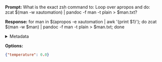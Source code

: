 **Prompt:**
What is the exact zsh command to: Loop over apropos and do: zcat $(man -w xautomation) | pandoc -f man -t plain > $man.txt?


**Response:**
for man in $(apropos -e xautomation | awk '{print $1}'); do zcat $(man -w $man) | pandoc -f man -t plain > $man.txt; done

<details><summary>Metadata</summary>

- Duration: 4417 ms
- Datetime: 2023-09-04T23:04:44.001079
- Model: gpt-4-0613

</details>

**Options:**
```json
{"temperature": 0.0}
```

